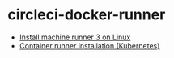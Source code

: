 # circleci-docker-runner

- [Install machine runner 3 on Linux](https://circleci.com/docs/install-machine-runner-3-on-linux/)
- [Container runner installation (Kubernetes)](https://circleci.com/docs/container-runner-installation/)
